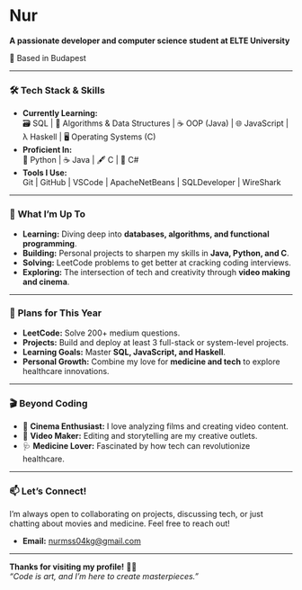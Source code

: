 # Nur 

**A passionate developer and computer science student at ELTE University**  

📍 Based in Budapest 

---

### 🛠️ **Tech Stack & Skills**  
- **Currently Learning:**  
  🗃️ SQL | 🧠 Algorithms & Data Structures | ☕ OOP (Java) | 🌐 JavaScript | λ Haskell | 🖥️ Operating Systems (C)  
- **Proficient In:**  
  🐍 Python | ☕ Java | 🖋️ C | 🔧 C#  
- **Tools I Use:**  
  Git | GitHub | VSCode | ApacheNetBeans | SQLDeveloper | WireShark

---

### 🚀 **What I’m Up To**  
- **Learning:** Diving deep into **databases, algorithms, and functional programming**.  
- **Building:** Personal projects to sharpen my skills in **Java, Python, and C**.  
- **Solving:** LeetCode problems to get better at cracking coding interviews.  
- **Exploring:** The intersection of tech and creativity through **video making and cinema**.  

---

### 📅 **Plans for This Year**  
- **LeetCode:** Solve 200+ medium questions.  
- **Projects:** Build and deploy at least 3 full-stack or system-level projects.  
- **Learning Goals:** Master **SQL, JavaScript, and Haskell**.  
- **Personal Growth:** Combine my love for **medicine and tech** to explore healthcare innovations.  

---

### 🎬 **Beyond Coding**  
- 🍿 **Cinema Enthusiast:** I love analyzing films and creating video content.  
- 🎥 **Video Maker:** Editing and storytelling are my creative outlets.  
- 🩺 **Medicine Lover:** Fascinated by how tech can revolutionize healthcare.  

---

### 📫 **Let’s Connect!**  
I’m always open to collaborating on projects, discussing tech, or just chatting about movies and medicine. Feel free to reach out!  

- **Email:** nurmss04kg@gmail.com    

---

**Thanks for visiting my profile!** 👨‍💻  
*“Code is art, and I’m here to create masterpieces.”*  

